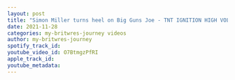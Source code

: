 ```yaml
---
layout: post
title: "Simon Miller turns heel on Big Guns Joe - TNT IGNITION HIGH VOLTAGE (28/11/21)"
date: 2021-11-28
categories: my-britwres-journey videos
author: my-britwres-journey
spotify_track_id: 
youtube_video_id: O7BtmgzPfRI
apple_track_id: 
youtube_metadata: 
---
```

